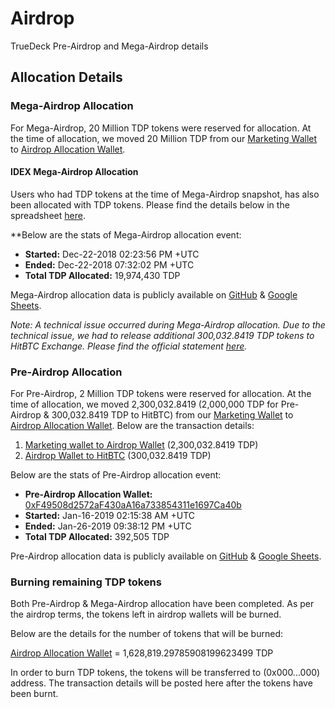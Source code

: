 # Airdrop
TrueDeck Pre-Airdrop and Mega-Airdrop details

## Allocation Details
### Mega-Airdrop Allocation
For Mega-Airdrop, 20 Million TDP tokens were reserved for allocation. At the time of allocation, we moved 20 Million TDP from our [Marketing Wallet](https://etherscan.io/token/0x5b11aacb6bddb9ffab908fdce739bf4aed554327?a=0x88a9b040be0d6b64f79e8ec32dbc08abce5f9d73) to [Airdrop Allocation Wallet](https://etherscan.io/token/0x5b11aacb6bddb9ffab908fdce739bf4aed554327?a=0xea7da5261c82a56e7bb555cdae593ba83fdbae52).

#### IDEX Mega-Airdrop Allocation
Users who had TDP tokens at the time of Mega-Airdrop snapshot, has also been allocated with TDP tokens.
Please find the details below in the spreadsheet [here](https://docs.google.com/spreadsheets/d/10dRPiz7ldrZDNUSkrC4jwuuo-Cq1ccfPKaBzQ6rWtGQ/edit?usp=sharing).

**Below are the stats of Mega-Airdrop allocation event:
- **Started:** Dec-22-2018 02:23:56 PM +UTC
- **Ended:** Dec-22-2018 07:32:02 PM +UTC
- **Total TDP Allocated:** 19,974,430 TDP

Mega-Airdrop allocation data is publicly available on [GitHub](https://github.com/TrueDeck/Airdrop/blob/master/TDP%20Mega%20Airdrop%20Allocation.pdf) & [Google Sheets](https://docs.google.com/spreadsheets/d/1LXDdl5s6v5FZ6XHQJn7jk2ZN4H7Ptqjt-DRFX0FaPIw/edit?usp=sharing).

*Note: A technical issue occurred during Mega-Airdrop allocation. Due to the technical issue, we had to release additional 300,032.8419 TDP tokens to HitBTC Exchange. Please find the official statement [here](https://steemit.com/truedeck/@truedeck/statement-regarding-release-of-additional-300-000-tdp-for-mega-airdrop-allocation).*

### Pre-Airdrop Allocation
For Pre-Airdrop, 2 Million TDP tokens were reserved for allocation. At the time of allocation, we moved 2,300,032.8419 (2,000,000 TDP for Pre-Airdrop & 300,032.8419 TDP to HitBTC) from our [Marketing Wallet](https://etherscan.io/token/0x5b11aacb6bddb9ffab908fdce739bf4aed554327?a=0x88a9b040be0d6b64f79e8ec32dbc08abce5f9d73) to [Airdrop Allocation Wallet](https://etherscan.io/token/0x5b11aacb6bddb9ffab908fdce739bf4aed554327?a=0xea7da5261c82a56e7bb555cdae593ba83fdbae52).
Below are the transaction details:
1. [Marketing wallet to Airdrop Wallet](https://etherscan.io/tx/0x9a6ef0370f9a4e5f097cb8c203fd063be1c46ecb8112655d3d7ba43a2698cc4c) (2,300,032.8419 TDP)
2. [Airdrop Wallet to HitBTC](https://etherscan.io/tx/0x644c35662bbad02181f49db81f995edab7479cb63237e371c1d30367b790d14f) (300,032.8419 TDP)

Below are the stats of Pre-Airdrop allocation event:
- **Pre-Airdrop Allocation Wallet:** [0xF49508d2572aF430aA16a733854311e1697Ca40b](https://etherscan.io/token/0x5b11aacb6bddb9ffab908fdce739bf4aed554327?a=0xf49508d2572af430aa16a733854311e1697ca40b)
- **Started:** Jan-16-2019 02:15:38 AM +UTC
- **Ended:** Jan-26-2019 09:38:12 PM +UTC
- **Total TDP Allocated:** 392,505 TDP

Pre-Airdrop allocation data is publicly available on [GitHub](https://github.com/TrueDeck/Airdrop/blob/master/TDP%20Pre%20Airdrop%20Allocation.pdf) & [Google Sheets](https://docs.google.com/spreadsheets/d/1rBl3jsE7i31dvF9oFVXOpaVbeumbQfIQBNyk1DJucVc/edit?usp=sharing).


### Burning remaining TDP tokens
Both Pre-Airdrop & Mega-Airdrop allocation have been completed. As per the airdrop terms, the tokens left in airdrop wallets will be burned.

Below are the details for the number of tokens that will be burned:

[Airdrop Allocation Wallet](https://etherscan.io/token/0x5b11aacb6bddb9ffab908fdce739bf4aed554327?a=0xea7da5261c82a56e7bb555cdae593ba83fdbae52) = 1,628,819.29785908199623499 TDP 

In order to burn TDP tokens, the tokens will be transferred to (0x000...000) address. The transaction details will be posted here after the tokens have been burnt.
  
